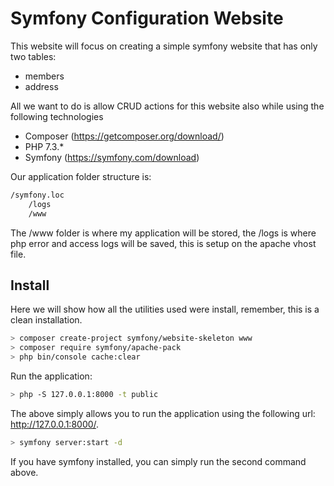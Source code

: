 # Symfony Configuration Website
This website will focus on creating a simple symfony website that has only two tables:
- members
- address

All we want to do is allow CRUD actions for this website also while using the following technologies
- Composer (https://getcomposer.org/download/)
- PHP 7.3.*
- Symfony (https://symfony.com/download)

Our application folder structure is:
```sh
/symfony.loc
	/logs
	/www
```
The /www folder is where my application will be stored, the /logs is where php error and access logs will be saved, this is setup on the apache vhost file.

## Install
Here we will show how all the utilities used were install, remember, this is a clean installation.
```sh
> composer create-project symfony/website-skeleton www
> composer require symfony/apache-pack
> php bin/console cache:clear
```
Run the application:
```sh
> php -S 127.0.0.1:8000 -t public
```
The above simply allows you to run the application using the following url: http://127.0.0.1:8000/. 
```sh
> symfony server:start -d
```
If you have symfony installed, you can simply run the second command above.